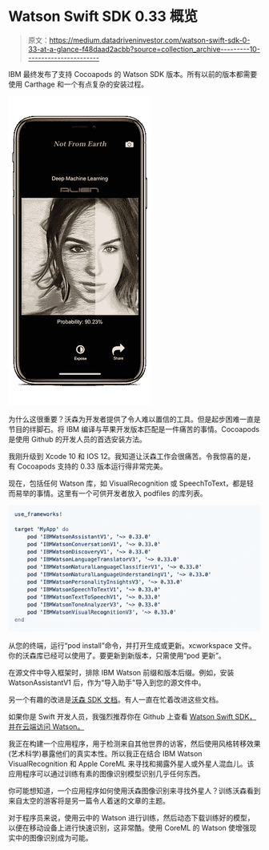 # Watson Swift SDK 0.33 概览

> 原文：<https://medium.datadriveninvestor.com/watson-swift-sdk-0-33-at-a-glance-f48daad2acbb?source=collection_archive---------10----------------------->

IBM 最终发布了支持 Cocoapods 的 Watson SDK 版本。所有以前的版本都需要使用 Carthage 和一个有点复杂的安装过程。

![](img/2d2757d5b0d53538d36ff4021fb12007.png)

为什么这很重要？沃森为开发者提供了令人难以置信的工具。但是起步困难一直是节目的绊脚石。将 IBM 编译与苹果开发版本匹配是一件痛苦的事情。Cocoapods 是使用 Github 的开发人员的首选安装方法。

我刚升级到 Xcode 10 和 IOS 12。我知道让沃森工作会很痛苦。令我惊喜的是，有 Cocoapods 支持的 0.33 版本运行得非常完美。

现在，包括任何 Watson 库，如 VisualRecognition 或 SpeechToText，都是轻而易举的事情。这里有一个可供开发者放入 podfiles 的库列表。

![](img/034dcedafc8ed3990d6a921635c04592.png)

从您的终端，运行“pod install”命令，并打开生成或更新。xcworkspace 文件。你的沃森库已经可以使用了。要更新到新版本，只需使用“pod 更新”。

在源文件中导入框架时，排除 IBM Watson 前缀和版本后缀。例如，安装 WatsonAssistantV1 后，作为“导入助手”导入到您的源文件中。

另一个有趣的改进是[沃森 SDK 文档](http://watson-developer-cloud.github.io/swift-sdk/)。有人一直在忙着改进这些文档。

如果你是 Swift 开发人员，我强烈推荐你在 Github 上查看 [Watson Swift SDK，并在云端访问 Watson。](https://github.com/watson-developer-cloud/swift-sdk)

我正在构建一个应用程序，用于检测来自其他世界的访客，然后使用风格转移效果(艺术科学)暴露他们的真实本性。所以我正在结合 IBM Watson VisualRecognition 和 Apple CoreML 来寻找和揭露外星人或外星人混血儿。该应用程序可以通过训练有素的图像识别模型识别几乎任何东西。

你可能想知道，一个应用程序如何使用沃森图像识别来寻找外星人？训练沃森看到来自太空的游客将是另一篇令人着迷的文章的主题。

对于程序员来说，使用云中的 Watson 进行训练，然后动态下载训练好的模型，以便在移动设备上进行快速识别，这非常酷。使用 CoreML 的 Watson 使增强现实中的图像识别成为可能。
